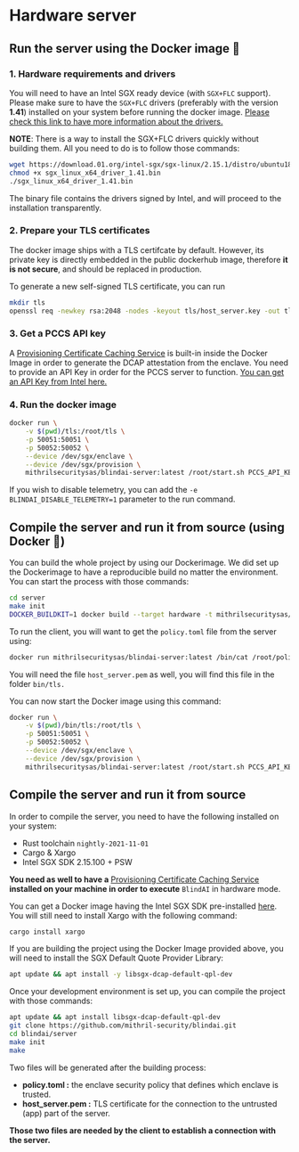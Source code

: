 # Hardware server

## Run the server using the Docker image 🐳

### 1. Hardware requirements and drivers

You will need to have an Intel SGX ready device (with `SGX+FLC` support). Please make sure to have the `SGX+FLC` drivers (preferably with the version **1.41**) installed on your system before running the docker image. [Please check this link to have more information about the drivers.](https://github.com/intel/SGXDataCenterAttestationPrimitives/tree/master/driver/linux)

**NOTE**: There is a way to install the SGX+FLC drivers quickly without building them. All you need to do is to follow those commands:

```bash
wget https://download.01.org/intel-sgx/sgx-linux/2.15.1/distro/ubuntu18.04-server/sgx_linux_x64_driver_1.41.bin
chmod +x sgx_linux_x64_driver_1.41.bin
./sgx_linux_x64_driver_1.41.bin
```

The binary file contains the drivers signed by Intel, and will proceed to the installation transparently.

### 2. Prepare your TLS certificates

The docker image ships with a TLS certifcate by default. However, its private key is directly embedded in the public dockerhub image, therefore **it is not secure**, and should be replaced in production.

To generate a new self-signed TLS certificate, you can run

```bash
mkdir tls
openssl req -newkey rsa:2048 -nodes -keyout tls/host_server.key -out tls/host_server.pem -x509 -days 365
```

### 3. Get a PCCS API key

A [Provisioning Certificate Caching Service](https://github.com/intel/SGXDataCenterAttestationPrimitives/blob/master/QuoteGeneration/pccs/README.md) is built-in inside the Docker Image in order to generate the DCAP attestation from the enclave. You need to provide an API Key in order for the PCCS server to function. [You can get an API Key from Intel here.](https://api.portal.trustedservices.intel.com/provisioning-certification)

### 4. Run the docker image

```bash
docker run \
    -v $(pwd)/tls:/root/tls \
    -p 50051:50051 \
    -p 50052:50052 \
    --device /dev/sgx/enclave \
    --device /dev/sgx/provision \
    mithrilsecuritysas/blindai-server:latest /root/start.sh PCCS_API_KEY
```

If you wish to disable telemetry, you can add the `-e BLINDAI_DISABLE_TELEMETRY=1` parameter to the run command.

## Compile the server and run it from source (using Docker 🐳)

You can build the whole project by using our Dockerimage. We did set up the Dockerimage to have a reproducible build no matter the environment. You can start the process with those commands:

```bash
cd server
make init
DOCKER_BUILDKIT=1 docker build --target hardware -t mithrilsecuritysas/blindai-server:latest . -f ./docker/build.dockerfile
```

To run the client, you will want to get the `policy.toml` file from the server using:

```bash
docker run mithrilsecuritysas/blindai-server:latest /bin/cat /root/policy.toml > policy.toml
```

You will need the file `host_server.pem` as well, you will find this file in the folder `bin/tls.`

You can now start the Docker image using this command:

```bash
docker run \
    -v $(pwd)/bin/tls:/root/tls \
    -p 50051:50051 \
    -p 50052:50052 \
    --device /dev/sgx/enclave \
    --device /dev/sgx/provision \
    mithrilsecuritysas/blindai-server:latest /root/start.sh PCCS_API_KEY
```

## Compile the server and run it from source

In order to compile the server, you need to have the following installed on your system:

* Rust toolchain `nightly-2021-11-01`
* Cargo & Xargo
* Intel SGX SDK 2.15.100 + PSW

**You need as well to have a** [Provisioning Certificate Caching Service](https://github.com/intel/SGXDataCenterAttestationPrimitives/blob/master/QuoteGeneration/pccs/README.md) **installed on your machine in order to execute** `BlindAI` in hardware mode.

You can get a Docker image having the Intel SGX SDK pre-installed [here](https://github.com/apache/incubator-teaclave-sgx-sdk#pulling-a-pre-built-docker-container). You will still need to install Xargo with the following command:

```bash
cargo install xargo
```

If you are building the project using the Docker Image provided above, you will need to install the SGX Default Quote Provider Library:

```bash
apt update && apt install -y libsgx-dcap-default-qpl-dev
```

Once your development environment is set up, you can compile the project with those commands:

```bash
apt update && apt install libsgx-dcap-default-qpl-dev
git clone https://github.com/mithril-security/blindai.git
cd blindai/server
make init
make
```

Two files will be generated after the building process:

* **policy.toml :** the enclave security policy that defines which enclave is trusted.
* **host\_server.pem :** TLS certificate for the connection to the untrusted (app) part of the server.

**Those two files are needed by the client to establish a connection with the server.**
